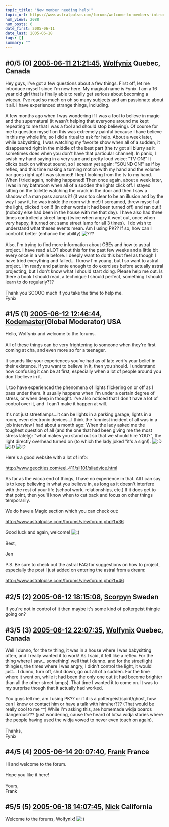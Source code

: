 ```yaml
---
topic_title: "New member needing help!"
topic_url: https://www.astralpulse.com/forums/welcome-to-members-introductions!/new-member-needing-help%21
num_views: 2088
num_posts: 6
date_first: 2005-06-11
date_last: 2005-06-18
tags: []
summary: ""
---
```


## \#0/5 (0) [2005-06-11 21:21:45](https://www.astralpulse.com/forums/index.php?msg=166250), [Wolfynix](https://www.astralpulse.com/forums/profile/?u=9230) Quebec, Canada ##
<section>
Hey guys, I've got a few questions about a few things. First off, let me introduce myself since I'm new here. My magical name is Fynix. I am a 16 year old girl that is finally able to really get serious about becoming a wiccan. I've read so much on oh so many subjects and am passionate about it all. I have experienced strange things, including.
<br>
<br>
A few months ago when I was wondering if I was a fool to believe in magic and the supernatural (it wasn't helping that everyone around me kept repeating to me that I was a fool and should stop believing). Of course for me to question myself on this was extremely painful because I have believe in this my whole life, so I did a ritual to ask for help. About a week later, while babysitting, I was watching my favorite show when all of a sudden, it disappeared right in the middle of the best part (the tv got all blurry as it sometimes does when you don't have that particular channel). In panic, I swish my hand saying in a very sure and pretty loud voice: "TV ON!" It clicks back on without sound, so I scream yet again: "SOUND ON!" as if by reflex, and this time making a turning motion with my hand and the volume bar goes right up! I was stunned! I kept looking from the tv to my hand. When I tried again, nothing happened! Then once again, about a week later, I was in my bathroom when all of a sudden the lights click off. I stayed sitting on the toilette watching the crack in the door and then I saw a shadow of a man pass across it! (it was too clear to be an illusion and by the way I saw it, he was inside the room with me!) I screamed, threw myself at the light, clicked it on!!! (in other words it had been turned off) and ran out!! (nobody else had been in the house with me that day). I have also had three times controlled a street lamp (twice when angry it went out, once when very happy, it turned on; same street lamp for all 3 times).  I do wish to understand what theses events mean. Am I using PK?? If so, how can I control it better (enhance the ability)
<img alt="???" class="smiley" src="https://www.astralpulse.com/forums/Smileys/fugue/huh.png" title="Huh"/>
<br>
<br>
Also, I'm trying to find more information about OBEs and how to astral project. I have read a LOT about this for the past few weeks and a little bit every once in a while before. I deeply want to do this but feel as though I have tried everything and failed... I know I'm young, but I so want to astral project. I'm ready and patiente enough to do exercises before actually astral projecting, but I don't know what I should start doing. Please help me out. Is there a book I should read, a technique I should perfect, something I should learn to do regularly???
<br>
<br>
Thank you SOOOO much if you take the time to help me.
<br>
Fynix
</section>

## \#1/5 (1) [2005-06-12 12:46:44](https://www.astralpulse.com/forums/index.php?msg=166305), [Kodemaster](https://www.astralpulse.com/forums/profile/?u=426)(Global Moderator) USA ##
<section>
Hello, Wolfynix and welcome to the forums.
<br>
<br>
All of these things can be very frightening to someone when they're first coming at cha, and even more so for a teenager.
<br>
<br>
It sounds like your experiences you've had as of late verify your belief in their existence. If you want to believe in it, then you should. I understand how confusing it can be at first, especially when a lot of people around you don't believe in it.
<br>
<br>
I, too have experienced the phenomena of lights flickering on or off as I pass under them. It usually happens when I'm under a certain degree of stress, or when deep in thought. I've also noticed that I don't have a lot of control over it, and  I can't make it happen at will.
<br>
<br>
It's not just streetlamps...it can be lights in a parking garage, lights in a room, even electronic devices...I think the funniest incident of all was in a job interview I had about a month ago: When the lady asked me the toughest question of all (and the one that had been giving me the most stress lately): "what makes you stand out so that we should hire YOU?", the light directly overhead turned on (to which the lady joked "it's a sign!).
<img alt=":D" class="smiley" src="https://www.astralpulse.com/forums/Smileys/fugue/cheesy.png" title="Cheesy"/>
<img alt=":D" class="smiley" src="https://www.astralpulse.com/forums/Smileys/fugue/cheesy.png" title="Cheesy"/>
<img alt=":D" class="smiley" src="https://www.astralpulse.com/forums/Smileys/fugue/cheesy.png" title="Cheesy"/>
<br>
<br>
Here's a good website with a lot of info:
<br>
<br>
<a class="bbc_link" href="http://www.geocities.com/eel_411/sli101/sliadvice.html" rel="noopener" target="_blank">
 http://www.geocities.com/eel_411/sli101/sliadvice.html
</a>
<br>
<br>
As far as the wicca end of things, I have no experience in that. All I can say is to keep believing in what you believe in, as long as it doesn't interfere with the rest of your life (school work, relationships, etc.) If it does get to that point, then you'll know when to cut back and focus on other things temporarily.
<br>
<br>
We do have a Magic section which you can check out:
<br>
<br>
<a class="bbc_link" href="http://www.astralpulse.com/forums/viewforum.php?f=36" rel="noopener" target="_blank">
 http://www.astralpulse.com/forums/viewforum.php?f=36
</a>
<br>
<br>
Good luck and again, welcome!
<img alt=":)" class="smiley" src="https://www.astralpulse.com/forums/Smileys/fugue/smiley.png" title="Smiley"/>
<br>
<br>
Best,
<br>
<br>
Jen
<br>
<br>
P.S. Be sure to check out the astral FAQ for suggestions on how to project, especially the post I just added on entering the astral from a dream:
<br>
<br>
<a class="bbc_link" href="http://www.astralpulse.com/forums/viewforum.php?f=46" rel="noopener" target="_blank">
 http://www.astralpulse.com/forums/viewforum.php?f=46
</a>
</section>

## \#2/5 (2) [2005-06-12 18:15:08](https://www.astralpulse.com/forums/index.php?msg=166348), [Scorpyn](https://www.astralpulse.com/forums/profile/?u=8875) Sweden ##
<section>
If you're not in control of it then maybe it's some kind of poltergeist thingie going on?
</section>

## \#3/5 (3) [2005-06-12 22:07:35](https://www.astralpulse.com/forums/index.php?msg=166391), [Wolfynix](https://www.astralpulse.com/forums/profile/?u=9230) Quebec, Canada ##
<section>
Well I dunno, for the tv thing, it was in a house where I was babysitting often, and I really wanted it to work! As I said, it felt like a reflex. For the thing where I saw... something! well that I dunno. and for the streetlight thingies, the times where I was angry, I didn't control the light, it would just... I dunno, turn off, shut down, go out all of a sudden. For the time where it went on, while it had been the only one out (it had become brighter than all the other street lamps). That time I wanted it to come on. It was to my surprise though that it actually had worked.
<br>
<br>
You guys tell me, am I using PK?? or if it is a poltergeist/spirit/ghost, how can I know or contact him or have a talk with him/her??? (That would be really cool to me ^^) While I'm asking this, are homemade widja boards dangerous??? (just wondering, cause I've heard of lotsa widja stories where the people having used the widja vowed to never even touch on again).
<br>
<br>
Thanks,
<br>
Fynix
</section>

## \#4/5 (4) [2005-06-14 20:07:40](https://www.astralpulse.com/forums/index.php?msg=166642), [Frank](https://www.astralpulse.com/forums/profile/?u=359) France ##
<section>
Hi and welcome to the forum.
<br>
<br>
Hope you like it here!
<br>
<br>
Yours,
<br>
Frank
</section>

## \#5/5 (5) [2005-06-18 14:07:45](https://www.astralpulse.com/forums/index.php?msg=167109), [Nick](https://www.astralpulse.com/forums/profile/?u=2080) California ##
<section>
Welcome to the forums, Wolfynix!
<img alt=":)" class="smiley" src="https://www.astralpulse.com/forums/Smileys/fugue/smiley.png" title="Smiley"/>
</section>